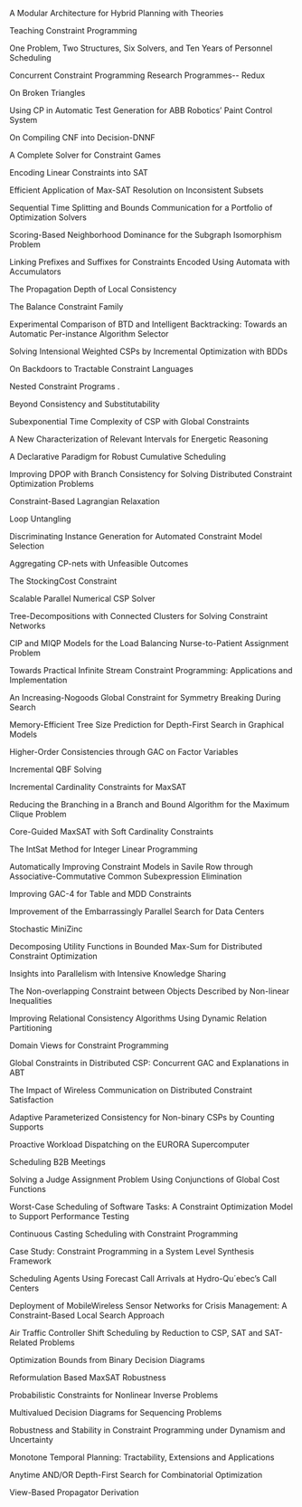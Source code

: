 A Modular Architecture for Hybrid Planning with Theories

Teaching Constraint Programming

One Problem, Two Structures, Six Solvers, and Ten Years of Personnel Scheduling

Concurrent Constraint Programming Research Programmes-- Redux

On Broken Triangles

Using CP in Automatic Test Generation for ABB Robotics’ Paint Control System

On Compiling CNF into Decision-DNNF

A Complete Solver for Constraint Games

Encoding Linear Constraints into SAT

Efficient Application of Max-SAT Resolution on Inconsistent Subsets

Sequential Time Splitting and Bounds Communication for a Portfolio of Optimization Solvers

Scoring-Based Neighborhood Dominance for the Subgraph Isomorphism Problem

Linking Prefixes and Suffixes for Constraints Encoded Using Automata with Accumulators

The Propagation Depth of Local Consistency

The Balance Constraint Family

Experimental Comparison of BTD and Intelligent Backtracking: Towards an Automatic Per-instance Algorithm Selector

Solving Intensional Weighted CSPs by Incremental Optimization with BDDs

On Backdoors to Tractable Constraint Languages

Nested Constraint Programs .

Beyond Consistency and Substitutability

Subexponential Time Complexity of CSP with Global Constraints

A New Characterization of Relevant Intervals for Energetic Reasoning

A Declarative Paradigm for Robust Cumulative Scheduling

Improving DPOP with Branch Consistency for Solving Distributed Constraint Optimization Problems

Constraint-Based Lagrangian Relaxation

Loop Untangling

Discriminating Instance Generation for Automated Constraint Model Selection

Aggregating CP-nets with Unfeasible Outcomes

The StockingCost Constraint

Scalable Parallel Numerical CSP Solver

Tree-Decompositions with Connected Clusters for Solving Constraint Networks

CIP and MIQP Models for the Load Balancing Nurse-to-Patient Assignment Problem

Towards Practical Infinite Stream Constraint Programming: Applications and Implementation

An Increasing-Nogoods Global Constraint for Symmetry Breaking During Search

Memory-Efficient Tree Size Prediction for Depth-First Search in Graphical Models

Higher-Order Consistencies through GAC on Factor Variables

Incremental QBF Solving

Incremental Cardinality Constraints for MaxSAT

Reducing the Branching in a Branch and Bound Algorithm for the Maximum Clique Problem

Core-Guided MaxSAT with Soft Cardinality Constraints

The IntSat Method for Integer Linear Programming

Automatically Improving Constraint Models in Savile Row through Associative-Commutative Common Subexpression Elimination


Improving GAC-4 for Table and MDD Constraints

Improvement of the Embarrassingly Parallel Search for Data Centers

Stochastic MiniZinc

Decomposing Utility Functions in Bounded Max-Sum for Distributed Constraint Optimization

Insights into Parallelism with Intensive Knowledge Sharing

The Non-overlapping Constraint between Objects Described by Non-linear Inequalities

Improving Relational Consistency Algorithms Using Dynamic Relation Partitioning

Domain Views for Constraint Programming

Global Constraints in Distributed CSP: Concurrent GAC and Explanations in ABT

The Impact of Wireless Communication on Distributed Constraint Satisfaction

Adaptive Parameterized Consistency for Non-binary CSPs by Counting Supports

Proactive Workload Dispatching on the EURORA Supercomputer

Scheduling B2B Meetings

Solving a Judge Assignment Problem Using Conjunctions of Global Cost Functions

Worst-Case Scheduling of Software Tasks: A Constraint Optimization Model to Support Performance Testing

Continuous Casting Scheduling with Constraint Programming

Case Study: Constraint Programming in a System Level Synthesis Framework

Scheduling Agents Using Forecast Call Arrivals at Hydro-Qu´ebec’s Call Centers

Deployment of MobileWireless Sensor Networks for Crisis Management: A Constraint-Based Local Search Approach

Air Traffic Controller Shift Scheduling by Reduction to CSP, SAT and SAT-Related Problems

Optimization Bounds from Binary Decision Diagrams

Reformulation Based MaxSAT Robustness

Probabilistic Constraints for Nonlinear Inverse Problems

Multivalued Decision Diagrams for Sequencing Problems

Robustness and Stability in Constraint Programming under Dynamism and Uncertainty

Monotone Temporal Planning: Tractability, Extensions and Applications

Anytime AND/OR Depth-First Search for Combinatorial Optimization

View-Based Propagator Derivation

